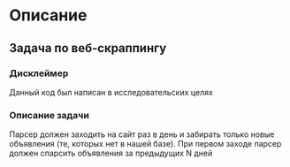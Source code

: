 # Описание

## Задача по веб-скраппингу

### Дисклеймер

Данный код был написан в исследовательских целях

### Описание задачи

Парсер должен заходить на сайт раз в день и забирать только новые объявления (те, которых нет в нашей базе). При первом заходе парсер должен спарсить объявления за предыдущих N дней
